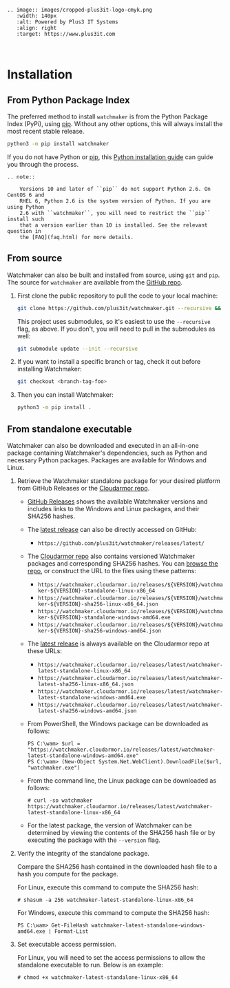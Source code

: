 ```{eval-rst}
.. image:: images/cropped-plus3it-logo-cmyk.png
   :width: 140px
   :alt: Powered by Plus3 IT Systems
   :align: right
   :target: https://www.plus3it.com
```
<br>

# Installation

## From Python Package Index

The preferred method to install `watchmaker` is from the Python Package Index
(PyPi), using [pip][0]. Without any other options, this will always install
the most recent stable release.

```bash
python3 -m pip install watchmaker
```

If you do not have Python or [pip][0], this [Python installation guide][1]
can guide you through the process.

```{eval-rst}
.. note::

    Versions 10 and later of ``pip`` do not support Python 2.6. On CentOS 6 and
    RHEL 6, Python 2.6 is the system version of Python. If you are using Python
    2.6 with ``watchmaker``, you will need to restrict the ``pip`` install such
    that a version earlier than 10 is installed. See the relevant question in
    the [FAQ](faq.html) for more details.
```

## From source

Watchmaker can also be built and installed from source, using `git` and `pip`.
The source for `watchmaker` are available from the [GitHub repo][2].

1.  First clone the public repository to pull the code to your local machine:

    ```bash
    git clone https://github.com/plus3it/watchmaker.git --recursive && cd watchmaker
    ```

    This project uses submodules, so it's easiest to use the `--recursive`
    flag, as above. If you don't, you will need to pull in the submodules as
    well:

    ```bash
    git submodule update --init --recursive
    ```

2.  If you want to install a specific branch or tag, check it out before
    installing Watchmaker:

    ```bash
    git checkout <branch-tag-foo>
    ```

3.  Then you can install Watchmaker:

    ```bash
    python3 -m pip install .
    ```

## From standalone executable

Watchmaker can also be downloaded and executed in an all-in-one package containing
Watchmaker's dependencies, such as Python and necessary Python packages. Packages
are available for Windows and Linux.

1.  Retrieve the Watchmaker standalone package for your desired platform from
    GitHub Releases or the [Cloudarmor repo][5].

    *   [GitHub Releases][3] shows the available Watchmaker versions and includes
        links to the Windows and Linux packages, and their SHA256 hashes.
    *   The [latest release][4] can also be directly accessed on GitHub:

        *   `https://github.com/plus3it/watchmaker/releases/latest/`

    *   The [Cloudarmor repo][5] also contains versioned Watchmaker packages
        and corresponding SHA256 hashes. You can [browse the repo][5], or construct
        the URL to the files using these patterns:

        *   `https://watchmaker.cloudarmor.io/releases/${VERSION}/watchmaker-${VERSION}-standalone-linux-x86_64`
        *   `https://watchmaker.cloudarmor.io/releases/${VERSION}/watchmaker-${VERSION}-sha256-linux-x86_64.json`
        *   `https://watchmaker.cloudarmor.io/releases/${VERSION}/watchmaker-${VERSION}-standalone-windows-amd64.exe`
        *   `https://watchmaker.cloudarmor.io/releases/${VERSION}/watchmaker-${VERSION}-sha256-windows-amd64.json`

    *   The [latest release][6] is always available on the Cloudarmor repo at these
        URLs:

        *   `https://watchmaker.cloudarmor.io/releases/latest/watchmaker-latest-standalone-linux-x86_64`
        *   `https://watchmaker.cloudarmor.io/releases/latest/watchmaker-latest-sha256-linux-x86_64.json`
        *   `https://watchmaker.cloudarmor.io/releases/latest/watchmaker-latest-standalone-windows-amd64.exe`
        *   `https://watchmaker.cloudarmor.io/releases/latest/watchmaker-latest-sha256-windows-amd64.json`

    *   From PowerShell, the Windows package can be downloaded as follows:

        ```ps1con
        PS C:\wam> $url = "https://watchmaker.cloudarmor.io/releases/latest/watchmaker-latest-standalone-windows-amd64.exe"
        PS C:\wam> (New-Object System.Net.WebClient).DownloadFile($url, "watchmaker.exe")
        ```

    *   From the command line, the Linux package can be downloaded as follows:

        ```console
        # curl -so watchmaker https://watchmaker.cloudarmor.io/releases/latest/watchmaker-latest-standalone-linux-x86_64
        ```

    *   For the latest package, the version of Watchmaker can be determined by
        viewing the contents of the SHA256 hash file or by executing the package
        with the `--version` flag.

2.  Verify the integrity of the standalone package.

    Compare the SHA256 hash contained in the downloaded hash file to a hash you
    compute for the package.

    For Linux, execute this command to compute the SHA256 hash:

    ```console
    # shasum -a 256 watchmaker-latest-standalone-linux-x86_64
    ```

    For Windows, execute this command to compute the SHA256 hash:

    ```ps1con
    PS C:\wam> Get-FileHash watchmaker-latest-standalone-windows-amd64.exe | Format-List
    ```

3.  Set executable access permission.

    For Linux, you will need to set the access permissions to allow the standalone
    executable to run. Below is an example:

    ```console
    # chmod +x watchmaker-latest-standalone-linux-x86_64
    ```


[0]: https://pip.pypa.io/en/stable/
[1]: https://python-guide.readthedocs.io/en/latest/starting/installation/
[2]: https://github.com/plus3it/watchmaker
[3]: https://github.com/plus3it/watchmaker/releases/
[4]: https://github.com/plus3it/watchmaker/releases/latest/
[5]: https://watchmaker.cloudarmor.io/list.html
[6]: https://watchmaker.cloudarmor.io/list.html#releases/latest/

